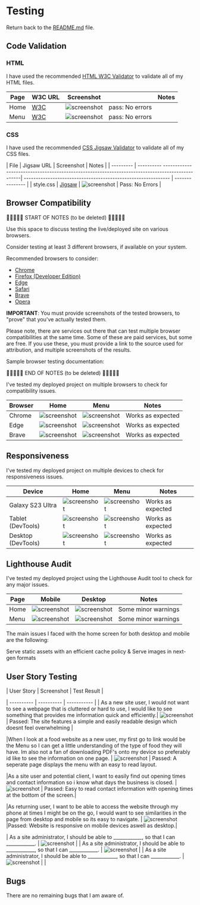 # Testing

Return back to the [README.md](README.md) file.

## Code Validation

### HTML

I have used the recommended [HTML W3C Validator](https://validator.w3.org) to validate all of my HTML files.


| Page | W3C URL                                                                                             | Screenshot |                                          |Notes            |
| ---  | -------------------------------------------------------------------------------------------------   | ---------- | ---------------------------------------- | --------------- |
| Home | [W3C](https://validator.w3.org/nu/?doc=https%3A%2F%2Friiyu7.github.io%2FMilan-Food-CA%2Findex.html) | ![screenshot](documentation/testing/home-page-w3.png) | pass: No errors |
| Menu | [W3C](https://validator.w3.org/nu/?doc=https%3A%2F%2Friiyu7.github.io%2FMilan-Food-CA%2Fmenu.html) | ![screenshot](documentation/testing/Menu-page-w3.png) | pass: No errors |


### CSS

I have used the recommended [CSS Jigsaw Validator](https://jigsaw.w3.org/css-validator) to validate all of my CSS files.

| File      | Jigsaw URL                                                                                                 | Screenshot                                                    | Notes           |
| --------- | ---------- ------------------------------------------------------------------------------------------------| ------------------------------------------------------------- | --------------- |
| style.css | [Jigsaw](https://jigsaw.w3.org/css-validator/validator?uri=https%3A%2F%2Friiyu7.github.io%2FMilan-Food-CA) | ![screenshot](documentation/testing/css-validation.png)       | Pass: No Errors |


## Browser Compatibility

🛑🛑🛑🛑🛑 START OF NOTES (to be deleted) 🛑🛑🛑🛑🛑

Use this space to discuss testing the live/deployed site on various browsers.

Consider testing at least 3 different browsers, if available on your system.

Recommended browsers to consider:
- [Chrome](https://www.google.com/chrome)
- [Firefox (Developer Edition)](https://www.mozilla.org/firefox/developer)
- [Edge](https://www.microsoft.com/edge)
- [Safari](https://support.apple.com/downloads/safari)
- [Brave](https://brave.com/download)
- [Opera](https://www.opera.com/download)

**IMPORTANT**: You must provide screenshots of the tested browsers, to "prove" that you've actually tested them.

Please note, there are services out there that can test multiple browser compatibilities at the same time.
Some of these are paid services, but some are free.
If you use these, you must provide a link to the source used for attribution, and multiple screenshots of the results.

Sample browser testing documentation:

🛑🛑🛑🛑🛑 END OF NOTES (to be deleted) 🛑🛑🛑🛑🛑

I've tested my deployed project on multiple browsers to check for compatibility issues.

| Browser | Home                                                         | Menu                                                         | Notes              |
| ------- | ------------------------------------------------------------ | ------------------------------------------------------------ | ------------------ |
| Chrome  | ![screenshot](documentation/testing/browser-chrome-home.png) | ![screenshot](documentation/testing/browser-chrome-menu.png) | Works as expected  |
| Edge    | ![screenshot](documentation/testing/browser-edge-home.png)   | ![screenshot](documentation/testing/browser-edge-menu.png)   | Works as expected  |
| Brave   | ![screenshot](documentation/testing/browser-brave-home.png)  | ![screenshot](documentation/testing/browser-brave-menu.png)  | Works as expected   |

## Responsiveness

I've tested my deployed project on multiple devices to check for responsiveness issues.

| Device                | Home                                                           | Menu                                                             |   Notes            |
| -------------------| ----------------------------------------------------------------- | ---------------------------------------------------------------- | ------------------ |
| Galaxy S23 Ultra   | ![screenshot](documentation/testing/my-own-mobile-home.jpg)       | ![screenshot](documentation/testing/my-own-mobile-menu.jpg)      | Works as expected  |
| Tablet (DevTools)  | ![screenshot](documentation/testing/responsive-tablet-home.png)   | ![screenshot](documentation/testing/responsive-tablet-menu.png)  | Works as expected  |
| Desktop (DevTools) | ![screenshot](documentation/testing/responsive-desktop-home.png)  | ![screenshot](documentation/testing/responsive-desktop-menu.png) | Works as expected  |


## Lighthouse Audit

I've tested my deployed project using the Lighthouse Audit tool to check for any major issues.

| Page | Mobile                                                    | Desktop                                                   | Notes               |
| ---- | --------------------------------------------------------  | --------------------------------------------------------- | ------------------- |
| Home | ![screenshot](documentation/testing/la-home-mobile.png)   | ![screenshot](documentation/testing/la-home-desktop.png)  | Some minor warnings |
| Menu | ![screenshot](documentation/testing/la-menu-mobile.png)   | ![screenshot](documentation/testing/la-menu-desktop.png)  | Some minor warnings |

The main issues I faced with the home screen for both desktop and mobile are the following: 

Serve static assets with an efficient cache policy & Serve images in next-gen formats

## User Story Testing



| User Story | Screenshot | Test Result | 

| ---------- | ---------- | ----------- | 
| As a new site user, I would not want to see a webpage that is cluttered or hard to use, I would like to see something that provides me information quick and efficiently.| ![screenshot](documentation/testing/User-1.png) | Passed: The site features a simple and easily readable design which doesnt feel overwhelming |

|When I look at a food website as a new user, my first go to link would be the Menu so I can get a little understanding of the type of food they will have. Im also not a fan of downloading PDF's onto my device so preferably id like to see the information on one page. | ![screenshot](documentation/testing/browser-chrome-menu.png) | Passed: A seperate page displays the menu with an easy to read layout. 

|As a site user and potential client, I want to easily find out opening times and contact information so i know what days the business is closed.
| ![screenshot](documentation/testing/contact-info.png) | Passed: Easy to read contact information with opening times at the bottom of the screen.|

|As returning user, I want to be able to access the website through my phone at times I might be on the go, I would want to see similarities in the page from desktop and mobile so its easy to navigate. | ![screenshot](documentation/testing/responsive-desktop-home.png) |Passed: Website is responsive on mobile devices aswell as desktop.|


| As a site administrator, I should be able to ____________, so that I can ____________. | ![screenshot](documentation/feature07.png) |
| As a site administrator, I should be able to ____________, so that I can ____________. | ![screenshot](documentation/feature08.png) |
| As a site administrator, I should be able to ____________, so that I can ____________. | ![screenshot](documentation/feature09.png) |
|

## Bugs

There are no remaining bugs that I am aware of.

